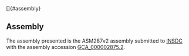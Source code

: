 []{#assembly}

Assembly
--------

The assembly presented is the ASM287v2 assembly submitted to
[INSDC](http://www.insdc.org) with the assembly accession
[GCA\_000002875.2](http://www.ebi.ac.uk/ena/data/view/GCA_000002875.2).
